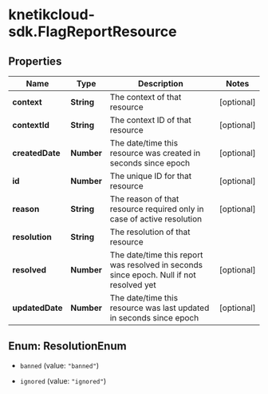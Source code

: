 # knetikcloud-sdk.FlagReportResource

## Properties
Name | Type | Description | Notes
------------ | ------------- | ------------- | -------------
**context** | **String** | The context of that resource  | [optional] 
**contextId** | **String** | The context ID of that resource | [optional] 
**createdDate** | **Number** | The date/time this resource was created in seconds since epoch | [optional] 
**id** | **Number** | The unique ID for that resource | [optional] 
**reason** | **String** | The reason of that resource required only in case of active resolution | [optional] 
**resolution** | **String** | The resolution of that resource | 
**resolved** | **Number** | The date/time this report was resolved in seconds since epoch. Null if not resolved yet | [optional] 
**updatedDate** | **Number** | The date/time this resource was last updated in seconds since epoch | [optional] 


<a name="ResolutionEnum"></a>
## Enum: ResolutionEnum


* `banned` (value: `"banned"`)

* `ignored` (value: `"ignored"`)




